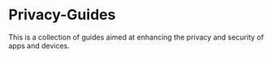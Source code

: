 # Privacy-Guides
This is a collection of guides aimed at enhancing the privacy and security of apps and devices.
